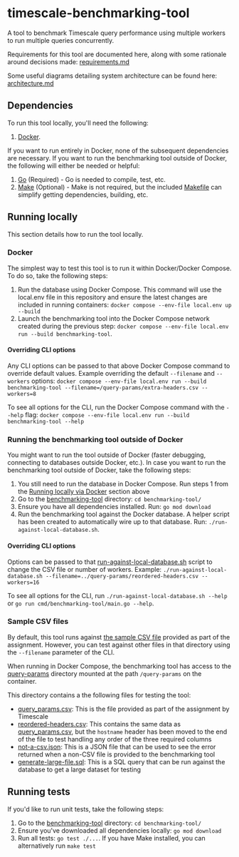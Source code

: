 # timescale-benchmarking-tool

A tool to benchmark Timescale query performance using multiple workers to run multiple queries concurrently.

Requirements for this tool are documented here, along with some rationale around decisions made: [requirements.md](./requirements.md)

Some useful diagrams detailing system architecture can be found here: [architecture.md](./architecture.md)

## Dependencies

To run this tool locally, you'll need the following:

1. [Docker](https://docs.docker.com/compose/install/).

If you want to run entirely in Docker, none of the subsequent dependencies are necessary. If you want to
run the benchmarking tool outside of Docker, the following will either be needed or helpful:

1. [Go](https://go.dev/doc/install) (Required) - Go is needed to compile, test, etc.
2. [Make](https://www.gnu.org/software/make/) (Optional) - Make is not required, but the included [Makefile](./benchmarking-tool/Makefile) can simplify getting dependencies, building, etc.

## Running locally

This section details how to run the tool locally.

### Docker

The simplest way to test this tool is to run it within Docker/Docker Compose. To do so, take the following steps:

1. Run the database using Docker Compose. This command will use the local.env file in this repository and ensure the latest changes are included in running containers: `docker compose --env-file local.env up --build`
2. Launch the benchmarking tool into the Docker Compose network created during the previous step: `docker compose --env-file local.env run --build benchmarking-tool`.

#### Overriding CLI options

Any CLI options can be passed to that above Docker Compose command to override default values. Example overriding the default `--filename` and `--workers` options: `docker compose --env-file local.env run --build benchmarking-tool --filename=/query-params/extra-headers.csv --workers=8`

To see all options for the CLI, run the Docker Compose command with the `--help` flag: `docker compose --env-file local.env run --build benchmarking-tool --help`

### Running the benchmarking tool outside of Docker

You might want to run the tool outside of Docker (faster debugging, connecting to databases outside Docker, etc.). In case you want to run the benchmarking tool outside of Docker, take the following steps:

1. You still need to run the database in Docker Compose. Run steps 1 from the [Running locally via Docker](#running-locally-via-docker) section above
2. Go to the [benchmarking-tool](./benchmarking-tool/) directory: `cd benchmarking-tool/`
3. Ensure you have all dependencies installed. Run: `go mod download`
4. Run the benchmarking tool against the Docker database. A helper script has been created to automatically wire up to that database. Run: `./run-against-local-database.sh`.

#### Overriding CLI options

Options can be passed to that [run-against-local-database.sh](./benchmarking-tool/run-against-local-database.sh)
script to change the CSV file or number of workers. Example: `./run-against-local-database.sh --filename=../query-params/reordered-headers.csv --workers=16`

To see all options for the CLI, run `./run-against-local-database.sh --help` or `go run cmd/benchmarking-tool/main.go --help`.

### Sample CSV files

By default, this tool runs against [the sample CSV file](./query-params/query-params.csv) provided as part of the assignment. However, you can test against other files in that directory using the `--filename` parameter of the CLI.

When running in Docker Compose, the benchmarking tool has access to the [query-params](./query-params/) directory mounted at the path `/query-params` on the container.

This directory contains a the following files for testing the tool:

- [query_params.csv](./query-params/query-params.csv): This is the file provided as part of the assignment by Timescale
- [reordered-headers.csv](./query-params/reordered-headers.csv): This contains the same data as [query_params.csv](./query-params/query-params.csv), but the `hostname` header has been moved to the end of the file to test handling any order of the three required columns
- [not-a-csv.json](./query-params/not-a-csv.json): This is a JSON file that can be used to see the error
  returned when a non-CSV file is provided to the benchmarking tool
- [generate-large-file.sql](./query-params/generate-large-file.sql): This is a SQL query that can be run against the database to get a large dataset for testing

## Running tests

If you'd like to run unit tests, take the following steps:

1. Go to the [benchmarking-tool](./benchmarking-tool/) directory: `cd benchmarking-tool/`
2. Ensure you've downloaded all dependencies locally: `go mod download`
3. Run all tests: `go test ./...`. If you have Make installed, you can alternatively run `make test`
